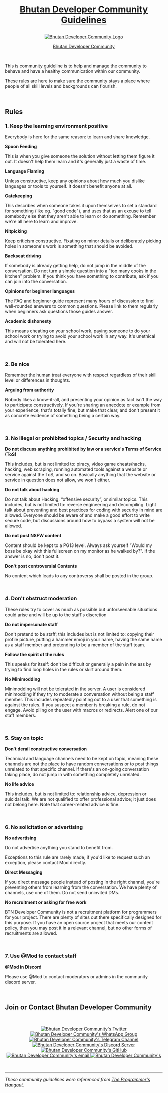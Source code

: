 # <a target="_blank" href="https://www.devbt.org"> <p align="center">Bhutan Developer Community Guidelines</p> </a> 

<p align="center">
 <a target="_blank" href="https://www.devbt.org">
  <img src="https://github.com/BTDeveloperCommunity/devbt.org/blob/main/assets/img/logo.png" alt="Bhutan Developer Community Logo" />
 </a>
</p>
<a target="_blank" href="https://www.devbt.org">
 <p align="center">Bhutan Developer Community</p>
</a>

<br/>

This is community guideline is to help and manage the community to behave and have a healthy communication within our community.

These rules are here to make sure the community stays a place where people of all skill levels and backgrounds can flourish.

<br/>


## Rules

### 1. Keep the learning environment positive

Everybody is here for the same reason: to learn and share knowledge.

**Spoon Feeding**

This is when you give someone the solution without letting them figure it out. It doesn't help them learn and it's generally just a waste of time.

**Language Flaming**

Unless constructive, keep any opinions about how much you dislike languages or tools to yourself. It doesn't benefit anyone at all.

**Gatekeeping**

This describes when someone takes it upon themselves to set a standard for something (like eg. "good code"), and uses that as an excuse to tell somebody else that they aren't able to learn or do something. Remember we're all here to learn and improve.

**Nitpicking**

Keep criticism constructive. Fixating on minor details or deliberately picking holes in someone's work is something that should be avoided.

**Backseat driving**

If somebody is already getting help, do not jump in the middle of the conversation. Do not turn a simple question into a "too many cooks in the kitchen" problem. If you think you have something to contribute, ask if you can join into the conversation.

**Opinions for beginner languages**

The FAQ and beginner guide represent many hours of discussion to find well-rounded answers to common questions. Please link to them regularly when beginners ask questions those guides answer.

**Academic dishonesty**

This means cheating on your school work, paying someone to do your school work or trying to avoid your school work in any way. It's unethical and will not be tolerated here.

<br/>

### 2. Be nice

Remember the human treat everyone with respect regardless of their skill level or differences in thoughts.

**Arguing from authority**

Nobody likes a know-it-all, and presenting your opinion as fact isn't the way to participate constructively. If you're sharing an anecdote or example from your experience, that's totally fine, but make that clear, and don't present it as concrete evidence of something being a certain way.

<br/>

### 3. No illegal or prohibited topics / Security and hacking

**Do not discuss anything prohibited by law or a service's Terms of Service (ToS)**

This includes, but is not limited to: piracy, video game cheats/hacks, hacking, web scraping, running automated tools against a website or service against the ToS, and so on. Basically anything that the website or service in question does not allow, we won't either.

**Do not talk about hacking**

Do not talk about Hacking, “offensive security”, or similar topics. This includes, but is not limited to: reverse engineering and decompiling. Light talk about preventing and best practices for coding with security in mind are allowed. Everyone should be aware of and make a good effort to write secure code, but discussions around how to bypass a system will not be allowed.

**Do not post NSFW content**

Content should be kept to a PG13 level. Always ask yourself "Would my boss be okay with this fullscreen on my monitor as he walked by?". If the answer is no, don't post it.

**Don't post controversial Contents**

No content which leads to any controversy shall be posted in the group.

<br/>

### 4. Don't obstruct moderation

These rules try to cover as much as possible but unforseenable situations could arise and will be up to the staff's discretion

**Do not impersonate staff**

Don't pretend to be staff; this includes but is not limited to: copying their profile picture, putting a hammer emoji in your name, having the same name as a staff member and pretending to be a member of the staff team.

**Follow the spirit of the rules**

This speaks for itself: don't be difficult or generally a pain in the ass by trying to find loop holes in the rules or skirt around them.

**No Minimodding**

Minimodding will not be tolerated in the server. A user is considered minimodding if they try to moderate a conversation without being a staff member. This includes repeatedly pointing out to a user that something is against the rules. If you suspect a member is breaking a rule, do not engage. Avoid piling on the user with macros or redirects. Alert one of our staff members.

<br/>

### 5. Stay on topic

**Don't derail constructive conversation**

Technical and language channels need to be kept on topic, meaning these channels are not the place to have random conversations or to post things unrelated to that specific channel. If there's an on-going conversation taking place, do not jump in with something completely unrelated.

**No life advice**

This includes, but is not limited to: relationship advice, depression or suicidal talk. We are not qualified to offer professional advice; it just does not belong here. Note that career-related advice is fine.

<br/>

### 6. No solicitation or advertising

**No advertising**

Do not advertise anything you stand to benefit from.

Exceptions to this rule are rarely made; if you'd like to request such an exception, please contact Mod directly.

**Direct Messaging**

If you direct message people instead of posting in the right channel, you're preventing others from learning from the conversation. We have plenty of channels, use one of them. Do not send uninvited DMs.

**No recruitment or asking for free work**

BTN Developer Community is not a recruitment platform for programmers for your project. There are plenty of sites out there specifically designed for this purpose. If you have an open source project that meets our content policy, then you may post it in a relevant channel, but no other forms of recruitments are allowed.

<br/>

### 7. Use @Mod to contact staff

**@Mod in Discord**

Please use @Mod to contact moderators or admins in the community discord server.

<br/>

## Join or Contact Bhutan Developer Community

<br/>

<p align="center">
 <a href="https://twitter.com/btdevcommunity">
  <img src="https://img.shields.io/badge/Twitter-1DA1F2?style=for-the-badge&logo=twitter&logoColor=white" alt="Bhutan Developer Community's Twitter" />     
 </a>
 <a target="_blank" href="https://chat.whatsapp.com/ByKjpnV2ajsBiqG140WEI2">
  <img src="https://img.shields.io/badge/whatsapp-25D366?style=for-the-badge&logo=WhatsApp&logoColor=white" alt="Bhutan Developer Community's WhatsApp Group" />   
 </a>
  <a href="https://t.me/+0WfVhQysyQFiOTg1">
  <img src="https://img.shields.io/badge/Telegram-229ED9?style=for-the-badge&logo=telegram&logoColor=white" alt="Bhutan Developer Community's Telegram Channel" /> 
 </a>
 <a target="_blank" href="https://discord.gg/kfG4Z9qBEb">
  <img src="https://img.shields.io/badge/discord-7289DA?style=for-the-badge&logo=Discord&logoColor=white" alt="Bhutan Developer Community's Discord Server" />     
 </a>
 <a target="_blank" href="https://github.com/BTDeveloperCommunity">
  <img src="https://img.shields.io/badge/GitHub-171515?style=for-the-badge&logo=github&logoColor=white" alt="Bhutan Developer Community's GitHub" />     
 </a>
 <a target="_blank" href="mailto:btdevelopercommunity@gmail.com">
  <img src="https://img.shields.io/badge/email-3357C0?style=for-the-badge&logo=gmail&logoColor=white" alt="Bhutan Developer Community's email" />     
 </a>
 <a target="_blank" href="https://www.devbt.org">
  <img src="https://img.shields.io/badge/Website-1EBBEE?style=for-the-badge&logo=internetexplorer&logoColor=white" alt="Bhutan Developer Community's" />     
 </a>
</p>

<br/>

----

*These community guidelines were referenced from <a target="_blank" href="https://theprogrammershangout.com/rules">The Programmer's Hangout</a>.*
